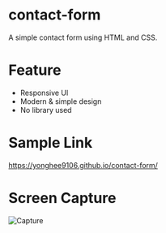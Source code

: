 # contact-form
A simple contact form using HTML and CSS.

# Feature
* Responsive UI
* Modern & simple design
* No library used

# Sample Link
https://yonghee9106.github.io/contact-form/

# Screen Capture
![Capture](https://user-images.githubusercontent.com/79752787/133083374-3034eb5d-b391-4b54-a7e1-2092b4eca10b.JPG)
